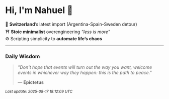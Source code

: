 # Hi, I'm Nahuel :tiger:

📍 **Switzerland**’s latest import (Argentina-Spain-Sweden detour)  
⛩️ **Stoic minimalist** overengineering *“less is more”*  
⚙️ Scripting simplicity to **automate life’s chaos**

---

### Daily Wisdom
> _"Don't hope that events will turn out the way you want, welcome events in whichever way they happen: this is the path to peace."_  
>
> — **Epictetus**

<sub>*Last update: 2025-08-17 18:12:09 UTC*</sub>

